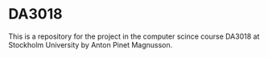 # DA3018
This is a repository for the project in the computer scince course DA3018 at Stockholm University by Anton Pinet Magnusson. 
